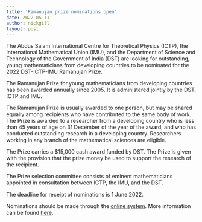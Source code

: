 ```yaml
---
title: 'Ramanujan prize nominations open'
date: 2022-05-11
author: nickgill
layout: post
---
```


The Abdus Salam International Centre for Theoretical Physics (ICTP), the International Mathematical Union (IMU), and the Department of Science and Technology of the Government of India (DST) are looking for outstanding, young mathematicians from developing countries to be nominated for the 2022 DST-ICTP-IMU Ramanujan Prize.

The Ramanujan Prize for young mathematicians from developing countries has been awarded annually since 2005. It is administered jointly by the DST, ICTP and IMU.

The Ramanujan Prize is usually awarded to one person, but may be shared equally among recipients who have contributed to the same body of work. The Prize is awarded to a researcher from a developing country who is less than 45 years of age on 31 December of the year of the award, and who has conducted outstanding research in a developing country. Researchers working in any branch of the mathematical sciences are eligible. 

The Prize carries a $15,000 cash award funded by DST. The Prize is given with the provision that the prize money be used to support the research of the recipient.

The Prize selection committee consists of eminent mathematicians appointed in consultation between ICTP, the IMU, and the DST.

The deadline for receipt of nominations is 1 June 2022.

Nominations should be made through the <a href = "https://e-ramanujan.ictp.it/nominator">online system</a>. More information can be found <a href = "https://www.ictp.it/about-ictp/media-centre/news/2022/4/ramanujan-call-2022.aspx">here</a>.
